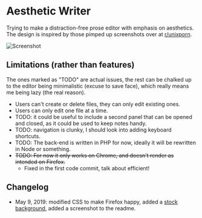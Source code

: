# Aesthetic Writer

Trying to make a distraction-free prose editor with emphasis on aesthetics. The design is inspired by those pimped up screenshots over at [r/unixporn](https://www.reddit.com/r/unixporn).

![Screenshot](https://i.imgur.com/ugJrnvx.jpg)

Limitations (rather than features)
----------------------------------

The ones marked as "TODO" are actual issues, the rest can be chalked up to the editor being minimalistic (excuse to save face), which really means me being lazy (the real reason).

- Users can't create or delete files, they can only edit existing ones.
- Users can only edit one file at a time.
- TODO: it could be useful to include a second panel that can be opened and closed, as it could be used to keep notes handy.
- TODO: navigation is clunky, I should look into adding keyboard shortcuts.
- TODO: The back-end is written in PHP for now, ideally it will be rewritten in Node or something.
- ~~TODO: For now it only works on Chrome, and doesn't render as intended on Firefox.~~
	- Fixed in the first code commit, talk about efficient!

Changelog
---------

- May 9, 2019: modified CSS to make Firefox happy, added a [stock background](https://commons.wikimedia.org/wiki/File:Marco_Ricci,_and_Sebastiano_Ricci_-_Landscape_with_Classical_Ruins_and_Figures_-_70.PA.33_-_J._Paul_Getty_Museum.jpg), added a screenshot to the readme.
